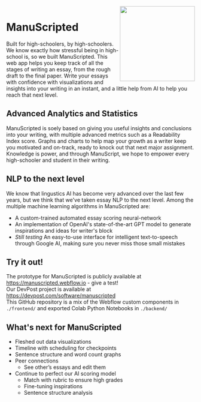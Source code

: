 <img align="Right" src="https://i.imgur.com/njFjrAk.png" height="200" width="200"> 

# ManuScripted

Built for high-schoolers, by high-schoolers. We know exactly how stressful being in high-school is, so we built ManuScripted. This web app helps you keep track of all the stages of writing an essay, from the rough draft to the final paper. Write your essays with confidence with visualizations and insights into your writing in an instant, and a little help from AI to help you reach that next level.
## Advanced Analytics and Statistics
ManuScripted is soely based on giving you useful insights and conclusions into your writing, with multiple advanced metrics such as a Readability Index score. Graphs and charts to help map your growth as a writer keep you motivated and on-track, ready to knock out that next major assignment. Knowledge is power, and through ManuScript, we hope to empower every high-schooler and student in their writing.

## NLP to the next level
We know that lingustics AI has become very advanced over the last few years, but we think that we've taken essay NLP to the next level. Among the multiple machine learning algorithms in ManuScripted are:
 - A custom-trained automated essay scoring neural-network
 - An implementation of OpenAI's state-of-the-art GPT model to generate inspirations and ideas for writer's block
 - *Still testing* An easy-to-use interface for intelligent text-to-speech through Google AI, making sure you never miss those small mistakes

## Try it out!
The prototype for ManuScripted is publicly available at https://manuscripted.webflow.io - give a test!  
Our DevPost project is available at https://devpost.com/software/manuscripted   
This GitHub repository is a mix of the Webflow custom components in `./frontend/` and exported Colab Python Notebooks in `./backend/` 

## What's next for ManuScripted
 - Fleshed out data visualizations
 - Timeline with scheduling for checkpoints
 - Sentence structure and word count graphs
 - Peer connections
    - See other’s essays and edit them
 - Continue to perfect our AI scoring model
    - Match with rubric to ensure high grades
    - Fine-tuning inspirations
    - Sentence structure analysis
